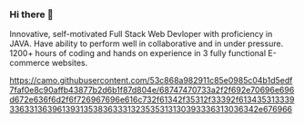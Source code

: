 ### Hi there 👋

<!--
**GryffindorAdi/GryffindorAdi** is a ✨ _special_ ✨ repository because its `README.md` (this file) appears on your GitHub profile.

Here are some ideas to get you started:
-->
Innovative, self-motivated Full Stack Web Devloper with
proficiency in JAVA. Have ability to perform well in
collaborative and in under pressure. 1200+ hours of coding
and hands on experience in 3 fully functional E-commerce
websites.


https://camo.githubusercontent.com/53c868a982911c85e0985c04b1d5edf7faf0e8c90affb43877b2d6b1f87d804e/68747470733a2f2f692e70696e696d672e636f6d2f6f726967696e616c732f61342f35312f33392f61343531333933633136396139313538363331323535313130393336313036342e676966
